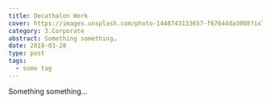 ```yaml
---
title: Decathalon Work
cover: https://images.unsplash.com/photo-1448743133657-f67644da3008?ixlib=rb-0.3.5&ixid=eyJhcHBfaWQiOjEyMDd9&s=405241651e3c3b181a41f515c2b34799&auto=format&fit=crop&w=1440&w=900&q=80
category: 3.Corporate
abstract: Something something…
date: 2018-03-28
type: post
tags:
  - some tag
---
```


Something something…
